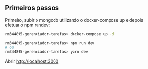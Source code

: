## Primeiros passos

Primeiro, subir o mongodb utilizando o docker-compose up e depois efetuar o npm rundev:

```bash
rm344895-gerenciador-tarefas> docker-compose up -d

rm344895-gerenciador-tarefas> npm run dev
# ou
rm344895-gerenciador-tarefas> yarn dev
```

Abrir [http://localhost:3000](http://localhost:3000) 
